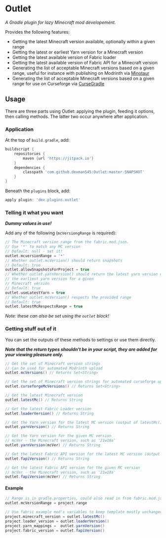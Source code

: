 # Outlet
_A Gradle plugin for lazy Minecraft mod developement._

Provides the following features:
- Getting the latest Minecraft version available, 
  optionally within a given range
- Getting the latest or earliest Yarn version for a Minecraft version
- Getting the latest available version of Fabric loader
- Getting the latest available version of Fabric API for a Minecraft version
- Generating the list of acceptable Minecraft versions based on a given range,
  useful for instance with publishing on Modrinth via [Minotaur](https://fabricmc.net/wiki/tutorial:minotaur)
- Generating the list of acceptable Minecraft versions based on a given range 
  for use on Curseforge via [CurseGradle](https://fabricmc.net/wiki/tutorial:cursegradle)

## Usage
There are three parts using Outlet: applying the plugin, 
feeding it options, then calling methods. The latter two occur anywhere 
after application.

### Application
At the top of `build.gradle`, add:
```groovy
buildscript {
    repositories {
        maven {url 'https://jitpack.io'}
    }
    dependencies {
        classpath 'com.github.dexman545:Outlet:master-SNAPSHOT'
    }
}
```
Beneath the `plugins` block, add:
```groovy
apply plugin: 'dex.plugins.outlet'
```

### Telling it what you want
**_Dummy values in use!_**

Add any of the following (`mcVersiongRange` is required):
```groovy
// The Minecraft version range from the fabric.mod.json.
// Use '*' to match any MC version
// Default: null - set it!
outlet.mcversionRange = '*'
// Whether outlet.mcVersion() should return snapshots
// Default: true
outlet.allowSnapshotsForProject = true
// Whether outlet.yarnVersion() should return the latest yarn version or 
// the earliest yarn version for a given
// Minecraft version
// Default: true
outlet.useLatestYarn = true
// Whether outlet.mcVersion() respects the provided range
// Default: true
outlet.latestMcRespectsRange = true
```
_Note: these can also be set using the `outlet` block!_

### Getting stuff out of it
You can set the outputs of these methods to settings or use them directly.

**_Note that the return types shouldn't be in your script, they are added 
for your viewing pleasure only._**
```groovy
// Get the set of Minecraft version strings
// Can be used for automated Modrinth upload
outlet.mcVersions() // Returns Set<String>

// Get the set of Minecraft version strings for automated curseforge upload
outlet.curseforgeMcVersions() // Returns Set<String>

// Get the latest Minecraft version
outlet.latestMc() // Returns String

// Get the latest Fabric Loader version
outlet.loaderVersion() // Returns String

// Get the Yarn version for the latest MC version (output of latestMc())
outlet.yarnVersion() // Returns String

// Get the Yarn version for the given MC version
// mcVer - the Minecraft version, such as '21w10a'
outlet.yarnVersion(mcVer) // Returns String

// Get the latest Fabric API version for the latest MC version (output of latestMc())
outlet.fapiVersion() // Returns String

// Get the latest Fabric API version for the given MC version
// mcVer - the Minecraft version, such as '21w10a'
outlet.fapiVersion(mcVer) // Returns String
```

#### Example
```groovy
// Range is in gradle.properties, could also read in from fabric.mod.json
outlet.mcVersionRange = project.range

// Use fabric example mod's variables to keep template mostly unchanged
project.minecraft_version = outlet.latestMc()
project.loader_version = outlet.loaderVersion()
project.yarn_mappings =  outlet.yarnVersion()
project.fabric_version = outlet.fapiVersion()
```